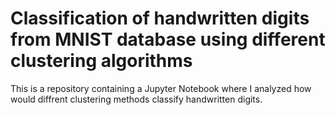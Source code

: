 # Classification of handwritten digits from MNIST database using different clustering algorithms
This is a repository containing a Jupyter Notebook where I analyzed how would diffrent clustering methods classify handwritten digits.

